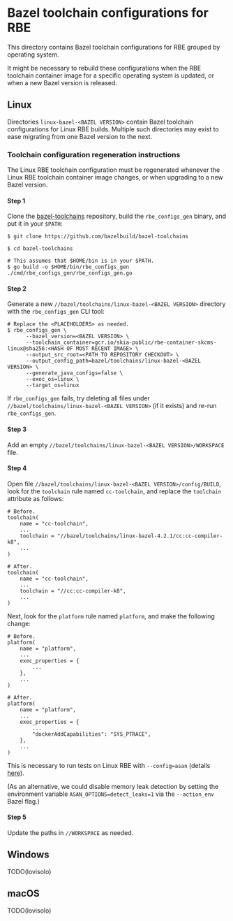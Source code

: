 # Bazel toolchain configurations for RBE

This directory contains Bazel toolchain configurations for RBE grouped by operating system.

It might be necessary to rebuild these configurations when the RBE toolchain container image
for a specific operating system is updated, or when a new Bazel version is released.

## Linux

Directories `linux-bazel-<BAZEL VERSION>` contain Bazel toolchain configurations for Linux RBE
builds. Multiple such directories may exist to ease migrating from one Bazel version to the next.

### Toolchain configuration regeneration instructions

The Linux RBE toolchain configuration must be regenerated whenever the Linux RBE toolchain
container image changes, or when upgrading to a new Bazel version.

#### Step 1

Clone the [bazel-toolchains](https://github.com/bazelbuild/bazel-toolchains) repository, build the
`rbe_configs_gen` binary, and put it in your `$PATH`:

```
$ git clone https://github.com/bazelbuild/bazel-toolchains

$ cd bazel-toolchains

# This assumes that $HOME/bin is in your $PATH.
$ go build -o $HOME/bin/rbe_configs_gen ./cmd/rbe_configs_gen/rbe_configs_gen.go
```

#### Step 2

Generate a new `//bazel/toolchains/linux-bazel-<BAZEL VERSION>` directory with the
`rbe_configs_gen` CLI tool:

```
# Replace the <PLACEHOLDERS> as needed.
$ rbe_configs_gen \
      --bazel_version=<BAZEL VERSION> \
      --toolchain_container=gcr.io/skia-public/rbe-container-skcms-linux@sha256:<HASH OF MOST RECENT IMAGE> \
      --output_src_root=<PATH TO REPOSITORY CHECKOUT> \
      --output_config_path=bazel/toolchains/linux-bazel-<BAZEL VERSION> \
      --generate_java_configs=false \
      --exec_os=linux \
      --target_os=linux
```

If `rbe_configs_gen` fails, try deleting all files under
`//bazel/toolchains/linux-bazel-<BAZEL VERSION>` (if it exists) and re-run `rbe_configs_gen`.

#### Step 3

Add an empty `//bazel/toolchains/linux-bazel-<BAZEL VERSION>/WORKSPACE` file.

#### Step 4

Open file `//bazel/toolchains/linux-bazel-<BAZEL VERSION>/config/BUILD`, look for the `toolchain`
rule named `cc-toolchain`, and replace the `toolchain` attribute as follows:

```
# Before.
toolchain(
    name = "cc-toolchain",
    ...
    toolchain = "//bazel/toolchains/linux-bazel-4.2.1/cc:cc-compiler-k8",
    ...
)

# After.
toolchain(
    name = "cc-toolchain",
    ...
    toolchain = "//cc:cc-compiler-k8",
    ...
)
```

Next, look for the `platform` rule named `platform`, and make the following change:

```
# Before.
platform(
    name = "platform",
    ...
    exec_properties = {
        ...
    },
    ...
)

# After.
platform(
    name = "platform",
    ...
    exec_properties = {
        ...
        "dockerAddCapabilities": "SYS_PTRACE",
    },
    ...
)
```

This is necessary to run tests on Linux RBE with `--config=asan` (details
[here](https://github.com/google/sanitizers/issues/916)).

(As an alternative, we could disable memory leak detection by setting the environment variable
`ASAN_OPTIONS=detect_leaks=1` via the `--action_env` Bazel flag.)

#### Step 5

Update the paths in `//WORKSPACE` as needed.

## Windows

TODO(lovisolo)

## macOS

TODO(lovisolo)
